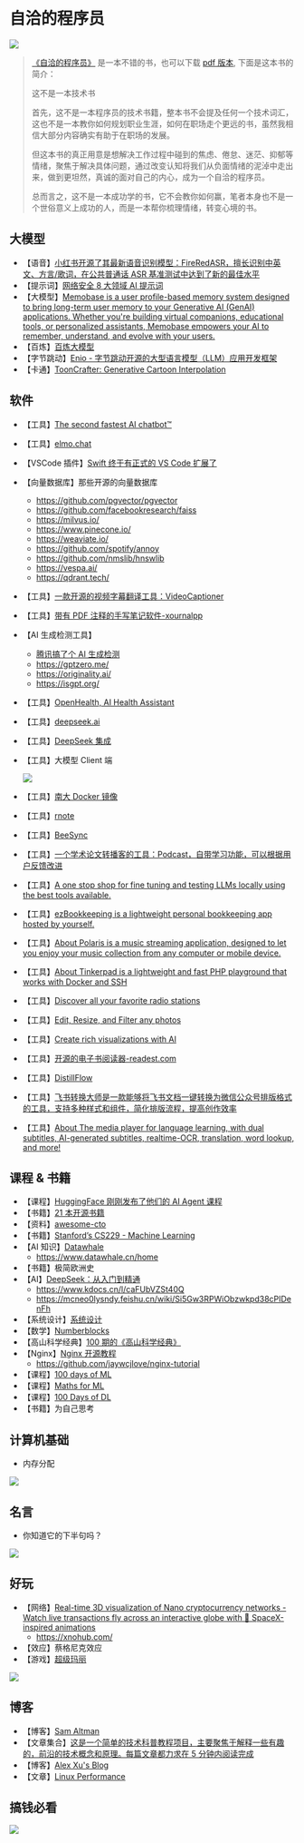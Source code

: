 # 自洽的程序员

![](./imgs/25-04-0003.jpg)

> [《自洽的程序员》](https://www.dev-life.site/) 是一本不错的书，也可以下载 [pdf 版本](./book/ziqiadechengxuyuan.pdf), 下面是这本书的简介：
>
> 这不是一本技术书
>
> 首先，这不是一本程序员的技术书籍，整本书不会提及任何一个技术词汇，这也不是一本教你如何规划职业生涯，如何在职场走个更远的书，虽然我相信大部分内容确实有助于在职场的发展。
>
> 但这本书的真正用意是想解决工作过程中碰到的焦虑、倦怠、迷茫、抑郁等情绪，聚焦于解决具体问题，通过改变认知将我们从负面情绪的泥淖中走出来，做到更坦然，真诚的面对自己的内心，成为一个自洽的程序员。
>
> 总而言之，这不是一本成功学的书，它不会教你如何赢，笔者本身也不是一个世俗意义上成功的人，而是一本帮你梳理情绪，转变心境的书。

## 大模型

- 【语音】[小红书开源了其最新语音识别模型：FireRedASR，擅长识别中英文、方言/歌词，在公共普通话 ASR 基准测试中达到了新的最佳水平](https://github.com/FireRedTeam/FireRedASR)
- 【提示词】[网络安全 8 大领域 AI 提示词](https://mp.weixin.qq.com/s/KdFiuo01btdF6bmGcoPpQA)
- 【大模型】[Memobase is a user profile-based memory system designed to bring long-term user memory to your Generative AI (GenAI) applications. Whether you're building virtual companions, educational tools, or personalized assistants, Memobase empowers your AI to remember, understand, and evolve with your users.](https://github.com/memodb-io/memobase)
- 【百炼】[百炼大模型](https://bailian.console.aliyun.com)
- 【字节跳动】[Enio - 字节跳动开源的大型语言模型（LLM）应用开发框架](https://github.com/cloudwego/eino)
- 【卡通】[ToonCrafter: Generative Cartoon Interpolation](https://github.com/Doubiiu/ToonCrafter)

## 软件

- 【工具】[The second fastest AI chatbot™](https://chatwise.app/)
- 【工具】[elmo.chat](https://apps.apple.com/us/app/elmo-chat/id6740473858)
- 【VSCode 插件】[Swift 终于有正式的 VS Code 扩展了](https://marketplace.visualstudio.com/items?itemName=swiftlang.swift-vscode)
- 【向量数据库】那些开源的向量数据库
  - https://github.com/pgvector/pgvector
  - https://github.com/facebookresearch/faiss
  - https://milvus.io/
  - https://www.pinecone.io/
  - https://weaviate.io/
  - https://github.com/spotify/annoy
  - https://github.com/nmslib/hnswlib
  - https://vespa.ai/
  - https://qdrant.tech/
- 【工具】[一款开源的视频字幕翻译工具：VideoCaptioner](https://github.com/WEIFENG2333/VideoCaptioner)
- 【工具】[带有 PDF 注释的手写笔记软件-xournalpp](https://github.com/xournalpp/xournalpp)
- 【AI 生成检测工具】
  - [腾讯搞了个 AI 生成检测](https://matrix.tencent.com/ai-detect/ai_gen_txt)
  - https://gptzero.me/
  - https://originality.ai/
  - https://isgpt.org/
- 【工具】[OpenHealth, AI Health Assistant](https://github.com/OpenHealthForAll/open-health)
- 【工具】[deepseek.ai](https://chat.scnet.cn/#/home)
- 【工具】[DeepSeek 集成](awesome-deepseek-integration)
- 【工具】大模型 Client 端

  ![](./imgs/25-04-0005.jpg)

- 【工具】[南大 Docker 镜像](https://sci.nju.edu.cn/9e/05/c30384a564741/page.htm)
- 【工具】[rnote](https://github.com/flxzt/rnote)
- 【工具】[BeeSync](https://github.com/BeeSyncAI/BeeSync)
- 【工具】[一个学术论文转播客的工具：Podcast，自带学习功能，可以根据用户反馈改进](https://github.com/artnoage/Podcast)
- 【工具】[A one stop shop for fine tuning and testing LLMs locally using the best tools available.](https://github.com/MaxHastings/Kolo)
- 【工具】[ezBookkeeping is a lightweight personal bookkeeping app hosted by yourself.](https://github.com/mayswind/ezbookkeeping)
- 【工具】[About Polaris is a music streaming application, designed to let you enjoy your music collection from any computer or mobile device.](https://github.com/agersant/polaris)
- 【工具】[About Tinkerpad is a lightweight and fast PHP playground that works with Docker and SSH](https://github.com/epessine/tinkerpad)
- 【工具】[Discover all your favorite radio stations](https://theonestopradio.com/)
- 【工具】[Edit, Resize, and Filter any photos](https://shoteasy.fun/)
- 【工具】[Create rich visualizations with AI](https://github.com/microsoft/data-formulator)
- 【工具】[开源的电子书阅读器-readest.com](https://github.com/readest/readest)
- 【工具】[DistillFlow](https://github.com/horus-ai-labs/DistillFlow/)
- 【工具】[飞书转换大师是一款能够将飞书文档一键转换为微信公众号排版格式的工具，支持多种样式和组件，简化排版流程，提高创作效率](https://feishu2weixin.funwithbuild.com/)
- 【工具】[About The media player for language learning, with dual subtitles, AI-generated subtitles, realtime-OCR, translation, word lookup, and more!](https://github.com/umlx5h/LLPlayer)

## 课程 & 书籍

- 【课程】[HuggingFace 刚刚发布了他们的 AI Agent 课程](https://github.com/huggingface/agents-course)
- 【书籍】[21 本开源书籍](https://flaviocopes.com/access/)
- 【资料】[awesome-cto](https://github.com/kuchin/awesome-cto)
- 【书籍】[Stanford’s CS229 - Machine Learning](./book/main_notes.pdf)
- 【AI 知识】[Datawhale](https://github.com/datawhalechina)
  - https://www.datawhale.cn/home
- 【书籍】极简欧洲史
- 【AI】[DeepSeek：从入门到精通](<./book/DeepSeek从入门到精通(20250204).pdf>)
  - https://www.kdocs.cn/l/caFUbVZSt40Q
  - https://mcneo0lysndy.feishu.cn/wiki/Si5Gw3RPWiObzwkpd38cPIDenFh
- 【系统设计】[系统设计](https://x.com/ashishps_1/status/1887720590653497353)
- 【数学】[Numberblocks](https://www.youtube.com/channel/UCPlwvN0w4qFSP1FllALB92w)
- 【高山科学经典】[100 期的《高山科学经典》](https://pan.baidu.com/s/1ugzp_vFopnfPAqCMn3YgVQ?pwd=perw)
- 【Nginx】[Nginx 开源教程](https://wangchujiang.com/nginx-tutorial/)
  - https://github.com/jaywcjlove/nginx-tutorial
- 【课程】[100 days of ML](https://www.youtube.com/playlist?list=PLKnIA16_Rmvbr7zKYQuBfsVkjoLcJgxHH)
- 【课程】[Maths for ML](https://www.youtube.com/playlist?list=PLKnIA16_RmvbYFaaeLY28cWeqV-3vADST)
- 【课程】[100 Days of DL](https://www.youtube.com/playlist?list=PLKnIA16_RmvYuZauWaPlRTC54KxSNLtNn)
- 【书籍】为自己思考

## 计算机基础

- 内存分配

![](./imgs/25-04-0001.jpg)

## 名言

- 你知道它的下半句吗？

![](./imgs/25-04-0002.jpg)

## 好玩

- 【网络】[Real-time 3D visualization of Nano cryptocurrency networks - Watch live transactions fly across an interactive globe with 🚀 SpaceX-inspired animations](https://github.com/dalindev/XNOHub.com)
  - https://xnohub.com/
- 【效应】蔡格尼克效应
- 【游戏】[超级玛丽](https://github.com/x86matthew/NES-Emulator)

![](./imgs/25-04-0006.jpg)

## 博客

- 【博客】[Sam Altman](https://blog.samaltman.com/)
- 【文章集合】[这是一个简单的技术科普教程项目，主要聚焦于解释一些有趣的，前沿的技术概念和原理。每篇文章都力求在 5 分钟内阅读完成](https://github.com/karminski/one-small-step)
- 【博客】[Alex Xu's Blog](https://blog.bytebytego.com/)
- 【文章】[Linux Performance](https://www.brendangregg.com/linuxperf.html)

## 搞钱必看

![](./imgs/25-04-0004.jpg)
